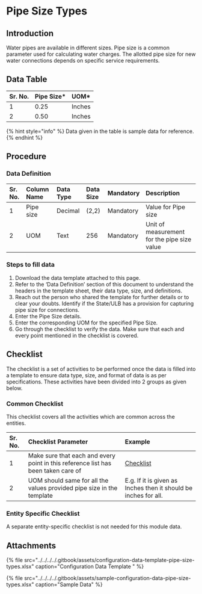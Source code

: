 # Pipe Size Types

## Introduction

Water pipes are available in different sizes. Pipe size is a common parameter used for calculating water charges. The allotted pipe size for new water connections depends on specific service requirements.

## Data Table

| Sr. No. | Pipe Size\* | UOM\* |
| :--- | :--- | :--- |
| 1 | 0.25 | Inches |
| 2 | 0.50 | Inches |

{% hint style="info" %}
Data given in the table is sample data for reference.
{% endhint %}

## Procedure

### Data Definition

| Sr. No. | Column Name | Data Type | Data Size | Mandatory | Description |
| :--- | :--- | :--- | :--- | :--- | :--- |
| 1 | Pipe size | Decimal | \(2,2\) | Mandatory | Value for Pipe size |
| 2 | UOM | Text | 256 | Mandatory | Unit of measurement for the pipe size value |

### Steps to fill data

1. Download the data template attached to this page.
2. Refer to the ‘Data Definition’ section of this document to understand the headers in the template sheet, their data type, size, and definitions.
3. Reach out the person who shared the template for further details or to clear your doubts. Identify if the State/ULB has a provision for capturing pipe size for connections.
4. Enter the Pipe Size details.
5. Enter the corresponding UOM for the specified Pipe Size.
6. Go through the checklist to verify the data. Make sure that each and every point mentioned in the checklist is covered.

## Checklist

The checklist is a set of activities to be performed once the data is filled into a template to ensure data type, size, and format of data is as per specifications. These activities have been divided into 2 groups as given below.

### Common Checklist

This checklist covers all the activities which are common across the entities.

| Sr. No. | Checklist Parameter | Example |
| :--- | :--- | :--- |
| 1 | Make sure that each and every point in this reference list has been taken care of | [Checklist](../common-config/checklist.md) |
| 2 | UOM should same for all the values provided pipe size in the template | E.g. If it is given as Inches then it should be inches for all. |

### Entity Specific Checklist

A separate entity-specific checklist is not needed for this module data.

## Attachments

{% file src="../../../../.gitbook/assets/configuration-data-template-pipe-size-types.xlsx" caption="Configuration Data Template " %}

{% file src="../../../../.gitbook/assets/sample-configuration-data-pipe-size-types.xlsx" caption="Sample Data" %}

